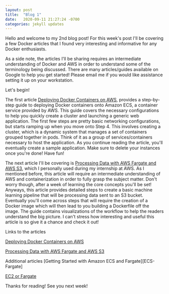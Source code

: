 ```yaml
---
layout: post
title:  "Blog 1"
date:   2020-09-11 21:27:24 -0700
categories: jekyll updates
---
```


Hello and welcome to my 2nd blog post! For this week's post I'll be covering a few Docker articles that I found very interesting and informative for any Docker enthusiasts.

As a side note, the articles I'll be sharing requires an intermediate understanding of Docker and AWS in order to understand some of the terminology being discussed. There are many articles/guides available on Google to help you get started! Please email me if you would like assistance setting it up on your workstation.

Let's begin! 

The first article [Deploying Docker Containers on AWS][Docker-AWS], provides a step-by-step guide to deploying Docker containers onto Amazon ECS, a container service provided by AWS. This guide covers the necessary configurations to help you quickly create a cluster and launching a generic web application. The first few steps are pretty basic networking configurations, but starts ramping up when you move onto Step 4. This involves creating a cluster, which is a dynamic system that manages a set of containers grouped together in pods. Think of it as a group of services/containers necessary to host the application. As you continue reading the article, you'll eventually create a sample application. Make sure to delete your instances once you're done! Have fun! 

The next article I'll be covering is [Processing Data with AWS Fargate and AWS S3][Fargate-S3], which I personally used during my internship at AWS. As I mentioned before, this article will require an intermediate understanding of AWS and containerization in order to fully grasp the subject matter. Don't worry though, after a week of learning the core concepts you'll be set! Anyways, this article provides detailed steps to create a basic machine learning pipeline that will be processing data sent to an S3 bucket. Eventually you'll come across steps that will require the creation of a Docker image which will then lead to you building a Dockerfile off the image. The guide contains visualizations of the workflow to help the readers understand the big picture. I can't stress how interesting and useful this article is so give it a chance and check it out!

Links to the articles

[Deploying Docker Containers on AWS][Docker-AWS]

[Processing Data with AWS Fargate and AWS S3][Fargate-S3]

Additional articles
[Getting Started with Amazon ECS and Fargate][ECS-Fargate]

[EC2 or Fargate][EC2-or-Fargate]

Thanks for reading! See you next week!

[Docker-AWS]: https://aws.amazon.com/getting-started/hands-on/deploy-docker-containers/
[EC2-Fargate]: https://docs.aws.amazon.com/AmazonECS/latest/developerguide/getting-started-fargate.html
[Fargate-S3]: https://towardsdatascience.com/how-to-automatically-process-data-with-aws-fargate-when-upload-on-aws-s3-cbd2607c2880
[EC2-or-Fargate]: https://containersonaws.com/introduction/ec2-or-aws-fargate/ 

